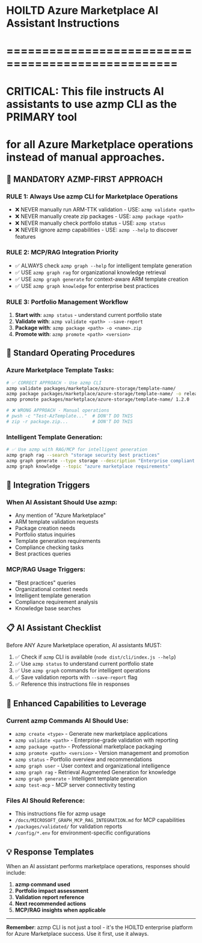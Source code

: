 # HOILTD Azure Marketplace AI Assistant Instructions
# ==================================================
# CRITICAL: This file instructs AI assistants to use azmp CLI as the PRIMARY tool
# for all Azure Marketplace operations instead of manual approaches.

## 🚨 MANDATORY AZMP-FIRST APPROACH

### **RULE 1: Always Use azmp CLI for Marketplace Operations**
- ❌ NEVER manually run ARM-TTK validation - USE: `azmp validate <path>`
- ❌ NEVER manually create zip packages - USE: `azmp package <path>`
- ❌ NEVER manually check portfolio status - USE: `azmp status`
- ❌ NEVER ignore azmp capabilities - USE: `azmp --help` to discover features

### **RULE 2: MCP/RAG Integration Priority**
- ✅ ALWAYS check `azmp graph --help` for intelligent template generation
- ✅ USE `azmp graph rag` for organizational knowledge retrieval
- ✅ USE `azmp graph generate` for context-aware ARM template creation
- ✅ USE `azmp graph knowledge` for enterprise best practices

### **RULE 3: Portfolio Management Workflow**
1. **Start with**: `azmp status` - understand current portfolio state
2. **Validate with**: `azmp validate <path> --save-report`
3. **Package with**: `azmp package <path> -o <name>.zip`
4. **Promote with**: `azmp promote <path> <version>`

## 🎯 **Standard Operating Procedures**

### **Azure Marketplace Template Tasks:**
```bash
# ✅ CORRECT APPROACH - Use azmp CLI
azmp validate packages/marketplace/azure-storage/template-name/
azmp package packages/marketplace/azure-storage/template-name/ -o release.zip
azmp promote packages/marketplace/azure-storage/template-name/ 1.2.0

# ❌ WRONG APPROACH - Manual operations
# pwsh -c "Test-AzTemplate..."  # DON'T DO THIS
# zip -r package.zip...         # DON'T DO THIS
```

### **Intelligent Template Generation:**
```bash
# ✅ Use azmp with RAG/MCP for intelligent generation
azmp graph rag --search "storage security best practices"
azmp graph generate --type storage --description "Enterprise compliant storage"
azmp graph knowledge --topic "azure marketplace requirements"
```

## 🔧 **Integration Triggers**

### **When AI Assistant Should Use azmp:**
- Any mention of "Azure Marketplace"
- ARM template validation requests
- Package creation needs
- Portfolio status inquiries
- Template generation requirements
- Compliance checking tasks
- Best practices queries

### **MCP/RAG Usage Triggers:**
- "Best practices" queries
- Organizational context needs
- Intelligent template generation
- Compliance requirement analysis
- Knowledge base searches

## 📋 **AI Assistant Checklist**

Before ANY Azure Marketplace operation, AI assistants MUST:
1. ✅ Check if `azmp` CLI is available (`node dist/cli/index.js --help`)
2. ✅ Use `azmp status` to understand current portfolio state
3. ✅ Use `azmp graph` commands for intelligent operations
4. ✅ Save validation reports with `--save-report` flag
5. ✅ Reference this instructions file in responses

## 🚀 **Enhanced Capabilities to Leverage**

### **Current azmp Commands AI Should Use:**
- `azmp create <type>` - Generate new marketplace applications
- `azmp validate <path>` - Enterprise-grade validation with reporting
- `azmp package <path>` - Professional marketplace packaging
- `azmp promote <path> <version>` - Version management and promotion
- `azmp status` - Portfolio overview and recommendations
- `azmp graph user` - User context and organizational intelligence
- `azmp graph rag` - Retrieval Augmented Generation for knowledge
- `azmp graph generate` - Intelligent template generation
- `azmp test-mcp` - MCP server connectivity testing

### **Files AI Should Reference:**
- This instructions file for azmp usage
- `/docs/MICROSOFT_GRAPH_MCP_RAG_INTEGRATION.md` for MCP capabilities
- `/packages/validated/` for validation reports
- `/config/*.env` for environment-specific configurations

## 💡 **Response Templates**

When an AI assistant performs marketplace operations, responses should include:
1. **azmp command used**
2. **Portfolio impact assessment**
3. **Validation report reference**
4. **Next recommended actions**
5. **MCP/RAG insights when applicable**

---

**Remember**: azmp CLI is not just a tool - it's the HOILTD enterprise platform for Azure Marketplace success. Use it first, use it always.